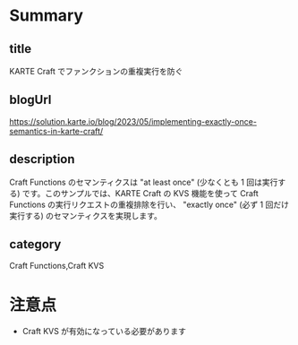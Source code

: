 # Summary

## title

KARTE Craft でファンクションの重複実行を防ぐ

## blogUrl
https://solution.karte.io/blog/2023/05/implementing-exactly-once-semantics-in-karte-craft/

## description

Craft Functions のセマンティクスは "at least once" (少なくとも 1 回は実行する) です。このサンプルでは、KARTE Craft の KVS 機能を使って Craft Functions の実行リクエストの重複排除を行い、 "exactly once" (必ず 1 回だけ実行する) のセマンティクスを実現します。

## category

Craft Functions,Craft KVS

# 注意点

- Craft KVS が有効になっている必要があります

